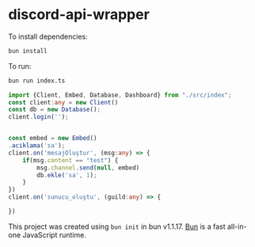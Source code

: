 # discord-api-wrapper

To install dependencies:

```bash
bun install
```

To run:

```bash
bun run index.ts
```


```ts
import {Client, Embed, Database, Dashboard} from "./src/index";
const client:any = new Client()
const db = new Database();
client.login('');


const embed = new Embed()
.aciklama('sa');
client.on('mesajOluştur', (msg:any) => {
    if(msg.content == "test") {
        msg.channel.send(null, embed)
        db.ekle('sa', 1);
    }
})
client.on('sunucu_oluştu', (guild:any) => {

})
```

This project was created using `bun init` in bun v1.1.17. [Bun](https://bun.sh) is a fast all-in-one JavaScript runtime.
